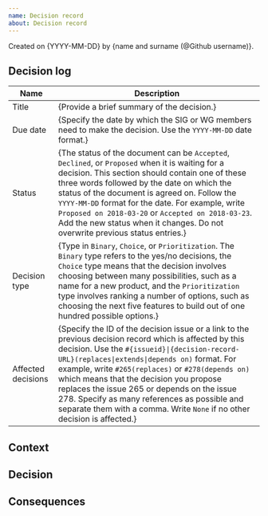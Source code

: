 ```yaml
---
name: Decision record
about: Decision record
---
```

<!-- Follow the decision making process (https://github.com/kyma-project/community/blob/master/governance.md) -->

Created on {YYYY-MM-DD} by {name and surname (@Github username)}.

## Decision log

| Name | Description |
|-----------------------|------------------------------------------------------------------------------------|
| Title | {Provide a brief summary of the decision.} |
| Due date | {Specify the date by which the SIG or WG members need to make the decision. Use the `YYYY-MM-DD` date format.} |
| Status | {The status of the document can be `Accepted`, `Declined`, or `Proposed` when it is waiting for a decision. This section should contain one of these three words followed by the date on which the status of the document is agreed on. Follow the `YYYY-MM-DD` format for the date. For example, write `Proposed on 2018-03-20` or `Accepted on 2018-03-23`. Add the new status when it changes. Do not overwrite previous status entries.}|
| Decision type | {Type in `Binary`, `Choice`, or `Prioritization`. The `Binary` type refers to the  yes/no decisions, the `Choice` type means that the decision involves choosing between many possibilities, such as a name for a new product, and the `Prioritization` type involves ranking a number of options, such as choosing the next five features to build out of one hundred possible options.} |
| Affected decisions | {Specify the ID of the decision issue or a link to the previous decision record which is affected by this decision. Use the `#{issueid}\|{decision-record-URL}(replaces\|extends\|depends on)` format. For example, write `#265(replaces)` or `#278(depends on)` which means that the decision you propose replaces the issue 265 or depends on the issue 278. Specify as many references as possible and separate them with a comma. Write `None` if no other decision is affected.}|

## Context

<!-- Briefly describe what the decision record (DR) is about.
Explain the factors for the decision, what are the forces at play, and the reasons why the discussed solution is needed.
Remember that this document should be relatively short and concise. If necessary, provide relevant links for more details.
If the decision concerns more solutions, mark them with separate subsections. Use H3 for the subsection headings.  -->

## Decision

<!--Avoid using personal constructions such as "we." Use impersonal forms instead.
For example, `The decision is to...`. If it is necessary to indicate the subject, use `SIG/WG members` instead of "we." -->

## Consequences

<!-- Briefly explain the consequences of this decision for the Kyma project.
Include both the advantages and disadvantages of the discussed solution.
-->

